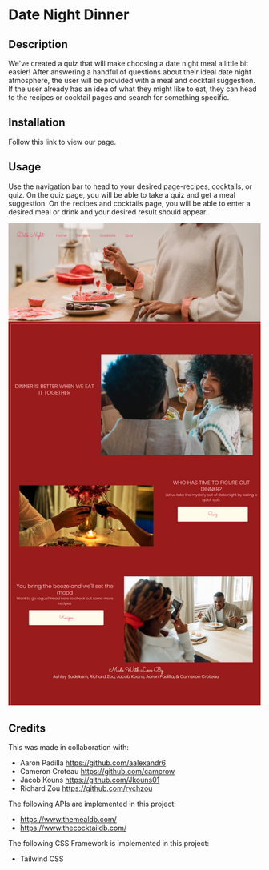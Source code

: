 # Date Night Dinner

## Description

We've created a quiz that will make choosing a date night meal a little bit easier! After answering a handful of questions about their ideal date night atmosphere, the user will be provided with a meal and cocktail suggestion. If the user already has an idea of what they might like to eat, they can head to the recipes or cocktail pages and search for something specific.

## Installation

Follow this link to view our page.

## Usage

Use the navigation bar to head to your desired page-recipes, cocktails, or quiz. On the quiz page, you will be able to take a quiz and get a meal suggestion. On the recipes and cocktails page, you will be able to enter a desired meal or drink and your desired result should appear.

![Home Page](<Assets/images/_C__Users_Sam_Menu-Planner_index.html%20(2).png>)

## Credits

This was made in collaboration with:
- Aaron Padilla https://github.com/aalexandr6
- Cameron Croteau https://github.com/camcrow
- Jacob Kouns https://github.com/Jkouns01
- Richard Zou https://github.com/rychzou
  
The following APIs are implemented in this project: 
- https://www.themealdb.com/ 
- https://www.thecocktaildb.com/

The following CSS Framework is implemented in this project:
- Tailwind CSS
